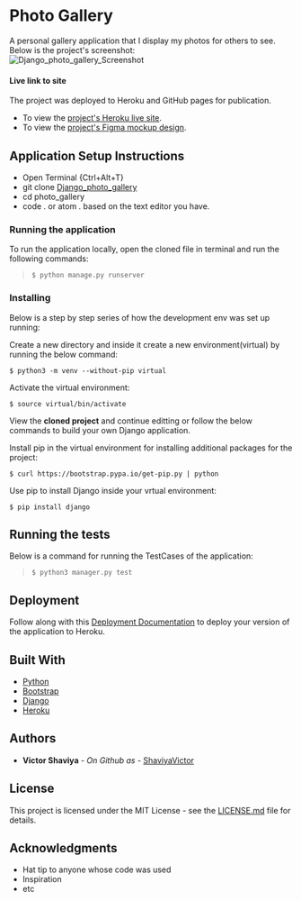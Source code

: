 # Photo Gallery

A personal gallery application that I display my photos for others to see.     
Below is the project's screenshot:     
![Django_photo_gallery_Screenshot](#)


#### Live link to site
The project was deployed to Heroku and GitHub pages for publication.     
* To view the [project's Heroku live site](#).         
* To view the [project's Figma mockup design](https://www.figma.com/file/D2QBpx8H9rXzuzgaAyBaOk/Django_photo_gallery?node-id=0%3A1).

## Application Setup Instructions
- Open Terminal {Ctrl+Alt+T}     
- git clone [Django_photo_gallery](https://github.com/ShaviyaVictor/Django-photo-gallery)      
- cd photo_gallery      
- code . or atom . based on the text editor you have.


### Running the application

To run the application locally, open the cloned file in terminal and run the following commands:     
  > `$ python manage.py runserver`  

### Installing

Below is a step by step series of how the development env was set up running:

Create a new directory and inside it create a new environment(virtual) by running the below command:

```
$ python3 -m venv --without-pip virtual
```

Activate the virtual environment:

```
$ source virtual/bin/activate
```

View the **cloned project** and continue editting or follow the below commands to build your own Django application.

Install pip in the virtual environment for installing additional packages for the project:

```
$ curl https://bootstrap.pypa.io/get-pip.py | python
```

Use pip to install Django inside your vrtual environment:

```
$ pip install django
```



## Running the tests

Below is a command for running the TestCases of the application:      
  > `$ python3 manager.py test`



## Deployment

Follow along with this [Deployment Documentation](https://gist.github.com/newtonkiragu/42f2500e56d9c2375a087233587eddd0) to deploy your version of the application to Heroku.

## Built With

* [Python](https://docs.python.org/3/)        
* [Bootstrap](https://getbootstrap.com/docs/5.1/getting-started/introduction/)       
* [Django](https://docs.djangoproject.com/en/4.0/)       
* [Heroku](https://devcenter.heroku.com/categories/reference)       


## Authors

* **Victor Shaviya** - *On Github as* - [ShaviyaVictor](https://github.com/ShaviyaVictor)


## License

This project is licensed under the MIT License - see the [LICENSE.md](https://github.com/ShaviyaVictor/Django-photo-gallery/blob/main/LICENSE) file for details.

## Acknowledgments

* Hat tip to anyone whose code was used
* Inspiration
* etc
